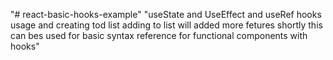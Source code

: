 "# react-basic-hooks-example" 
"useState and UseEffect and useRef hooks usage and creating tod list adding to list will added more fetures shortly this can bes used for basic syntax reference for functional components with hooks"
